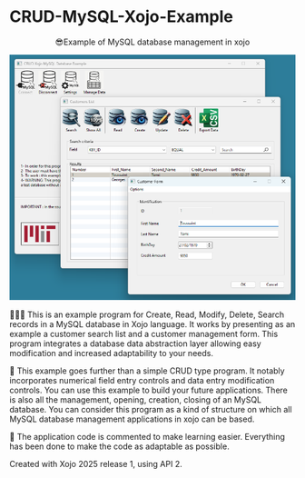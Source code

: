 # CRUD-MySQL-Xojo-Example

 <p align="center" >😎Example of MySQL database management in xojo </p>

<p align="center">
  <img src="https://github.com/Fab2bprog/CRUD-MySQL-Xojo-Example/blob/main/pictures/screen_picture.png" width="650" title="CRUD-MySQL-Xojo-Example">
 </p>

👨🏻‍🏫 This is an example program for Create, Read, Modify, Delete, Search records in a MySQL database in Xojo language. It works by presenting as an example a customer search list and a customer management form. This program integrates a database data abstraction layer allowing easy modification and increased adaptability to your needs.

🤖 This example goes further than a simple CRUD type program. It notably incorporates numerical field entry controls and data entry modification controls. You can use this example to build your future applications. There is also all the management, opening, creation, closing of an MySQL database.
You can consider this program as a kind of structure on which all MySQL database management applications in xojo can be based.

🛟 The application code is commented to make learning easier. Everything has been done to make the code as adaptable as possible.

Created with Xojo 2025 release 1, using API 2.
